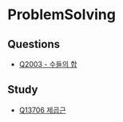 # ProblemSolving

## Questions
- [Q2003 - 수들의 합](https://github.com/skydreamer21/ProblemSolving/tree/main/%EB%B0%B1%EC%A4%80/Silver/2003.%E2%80%85%EC%88%98%EB%93%A4%EC%9D%98%E2%80%85%ED%95%A9%E2%80%852)


## Study
- [Q13706 제곱근](https://github.com/skydreamer21/ProblemSolving/blob/main/%EB%B0%B1%EC%A4%80/Silver/13706.%E2%80%85%EC%A0%9C%EA%B3%B1%EA%B7%BC/README.md)
